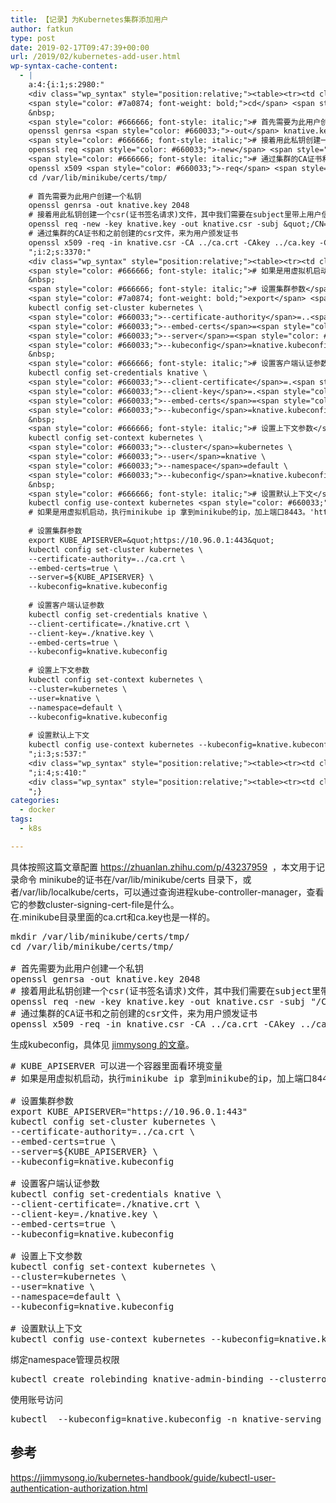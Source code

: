 ```yaml
---
title: 【记录】为Kubernetes集群添加用户
author: fatkun
type: post
date: 2019-02-17T09:47:39+00:00
url: /2019/02/kubernetes-add-user.html
wp-syntax-cache-content:
  - |
    a:4:{i:1;s:2980:"
    <div class="wp_syntax" style="position:relative;"><table><tr><td class="code"><pre class="bash" style="font-family:monospace;"><span style="color: #c20cb9; font-weight: bold;">mkdir</span> <span style="color: #000000; font-weight: bold;">/</span>var<span style="color: #000000; font-weight: bold;">/</span>lib<span style="color: #000000; font-weight: bold;">/</span>minikube<span style="color: #000000; font-weight: bold;">/</span>certs<span style="color: #000000; font-weight: bold;">/</span>tmp<span style="color: #000000; font-weight: bold;">/</span>
    <span style="color: #7a0874; font-weight: bold;">cd</span> <span style="color: #000000; font-weight: bold;">/</span>var<span style="color: #000000; font-weight: bold;">/</span>lib<span style="color: #000000; font-weight: bold;">/</span>minikube<span style="color: #000000; font-weight: bold;">/</span>certs<span style="color: #000000; font-weight: bold;">/</span>tmp<span style="color: #000000; font-weight: bold;">/</span>
    &nbsp;
    <span style="color: #666666; font-style: italic;"># 首先需要为此用户创建一个私钥</span>
    openssl genrsa <span style="color: #660033;">-out</span> knative.key <span style="color: #000000;">2048</span>
    <span style="color: #666666; font-style: italic;"># 接着用此私钥创建一个csr(证书签名请求)文件，其中我们需要在subject里带上用户信息(CN为用户名，O为用户组)</span>
    openssl req <span style="color: #660033;">-new</span> <span style="color: #660033;">-key</span> knative.key <span style="color: #660033;">-out</span> knative.csr <span style="color: #660033;">-subj</span> <span style="color: #ff0000;">&quot;/CN=knative/O=MGM&quot;</span>
    <span style="color: #666666; font-style: italic;"># 通过集群的CA证书和之前创建的csr文件，来为用户颁发证书</span>
    openssl x509 <span style="color: #660033;">-req</span> <span style="color: #660033;">-in</span> knative.csr <span style="color: #660033;">-CA</span> ..<span style="color: #000000; font-weight: bold;">/</span>ca.crt <span style="color: #660033;">-CAkey</span> ..<span style="color: #000000; font-weight: bold;">/</span>ca.key <span style="color: #660033;">-CAcreateserial</span> <span style="color: #660033;">-out</span> knative.crt <span style="color: #660033;">-days</span> <span style="color: #000000;">365</span></pre></td></tr></table><p class="theCode" style="display:none;">mkdir /var/lib/minikube/certs/tmp/
    cd /var/lib/minikube/certs/tmp/
    
    # 首先需要为此用户创建一个私钥
    openssl genrsa -out knative.key 2048
    # 接着用此私钥创建一个csr(证书签名请求)文件，其中我们需要在subject里带上用户信息(CN为用户名，O为用户组)
    openssl req -new -key knative.key -out knative.csr -subj &quot;/CN=knative/O=MGM&quot;
    # 通过集群的CA证书和之前创建的csr文件，来为用户颁发证书
    openssl x509 -req -in knative.csr -CA ../ca.crt -CAkey ../ca.key -CAcreateserial -out knative.crt -days 365</p></div>
    ";i:2;s:3370:"
    <div class="wp_syntax" style="position:relative;"><table><tr><td class="code"><pre class="bash" style="font-family:monospace;"><span style="color: #666666; font-style: italic;"># KUBE_APISERVER 可以进一个容器里面看环境变量</span>
    <span style="color: #666666; font-style: italic;"># 如果是用虚拟机启动，执行minikube ip 拿到minikube的ip，加上端口8443。'https://192.168.39.23:8443'，这个地址也可以从.kube/config里的server配置得到</span>
    &nbsp;
    <span style="color: #666666; font-style: italic;"># 设置集群参数</span>
    <span style="color: #7a0874; font-weight: bold;">export</span> <span style="color: #007800;">KUBE_APISERVER</span>=<span style="color: #ff0000;">&quot;https://10.96.0.1:443&quot;</span>
    kubectl config set-cluster kubernetes \
    <span style="color: #660033;">--certificate-authority</span>=..<span style="color: #000000; font-weight: bold;">/</span>ca.crt \
    <span style="color: #660033;">--embed-certs</span>=<span style="color: #c20cb9; font-weight: bold;">true</span> \
    <span style="color: #660033;">--server</span>=<span style="color: #800000;">${KUBE_APISERVER}</span> \
    <span style="color: #660033;">--kubeconfig</span>=knative.kubeconfig
    &nbsp;
    <span style="color: #666666; font-style: italic;"># 设置客户端认证参数</span>
    kubectl config set-credentials knative \
    <span style="color: #660033;">--client-certificate</span>=.<span style="color: #000000; font-weight: bold;">/</span>knative.crt \
    <span style="color: #660033;">--client-key</span>=.<span style="color: #000000; font-weight: bold;">/</span>knative.key \
    <span style="color: #660033;">--embed-certs</span>=<span style="color: #c20cb9; font-weight: bold;">true</span> \
    <span style="color: #660033;">--kubeconfig</span>=knative.kubeconfig
    &nbsp;
    <span style="color: #666666; font-style: italic;"># 设置上下文参数</span>
    kubectl config set-context kubernetes \
    <span style="color: #660033;">--cluster</span>=kubernetes \
    <span style="color: #660033;">--user</span>=knative \
    <span style="color: #660033;">--namespace</span>=default \
    <span style="color: #660033;">--kubeconfig</span>=knative.kubeconfig
    &nbsp;
    <span style="color: #666666; font-style: italic;"># 设置默认上下文</span>
    kubectl config use-context kubernetes <span style="color: #660033;">--kubeconfig</span>=knative.kubeconfig</pre></td></tr></table><p class="theCode" style="display:none;"># KUBE_APISERVER 可以进一个容器里面看环境变量
    # 如果是用虚拟机启动，执行minikube ip 拿到minikube的ip，加上端口8443。'https://192.168.39.23:8443'，这个地址也可以从.kube/config里的server配置得到
    
    # 设置集群参数
    export KUBE_APISERVER=&quot;https://10.96.0.1:443&quot;
    kubectl config set-cluster kubernetes \
    --certificate-authority=../ca.crt \
    --embed-certs=true \
    --server=${KUBE_APISERVER} \
    --kubeconfig=knative.kubeconfig
    
    # 设置客户端认证参数
    kubectl config set-credentials knative \
    --client-certificate=./knative.crt \
    --client-key=./knative.key \
    --embed-certs=true \
    --kubeconfig=knative.kubeconfig
    
    # 设置上下文参数
    kubectl config set-context kubernetes \
    --cluster=kubernetes \
    --user=knative \
    --namespace=default \
    --kubeconfig=knative.kubeconfig
    
    # 设置默认上下文
    kubectl config use-context kubernetes --kubeconfig=knative.kubeconfig</p></div>
    ";i:3;s:537:"
    <div class="wp_syntax" style="position:relative;"><table><tr><td class="code"><pre class="bash" style="font-family:monospace;">kubectl create rolebinding knative-admin-binding <span style="color: #660033;">--clusterrole</span>=admin <span style="color: #660033;">--user</span>=knative <span style="color: #660033;">--namespace</span>=knative-serving</pre></td></tr></table><p class="theCode" style="display:none;">kubectl create rolebinding knative-admin-binding --clusterrole=admin --user=knative --namespace=knative-serving</p></div>
    ";i:4;s:410:"
    <div class="wp_syntax" style="position:relative;"><table><tr><td class="code"><pre class="bash" style="font-family:monospace;">kubectl  <span style="color: #660033;">--kubeconfig</span>=knative.kubeconfig <span style="color: #660033;">-n</span> knative-serving get po</pre></td></tr></table><p class="theCode" style="display:none;">kubectl  --kubeconfig=knative.kubeconfig -n knative-serving get po</p></div>
    ";}
categories:
  - docker
tags:
  - k8s

---
```

具体按照这篇文章配置 <https://zhuanlan.zhihu.com/p/43237959>  ，本文用于记录命令
minikube的证书在/var/lib/minikube/certs 目录下，或者/var/lib/localkube/certs，可以通过查询进程kube-controller-manager，查看它的参数cluster-signing-cert-file是什么。  
在.minikube目录里面的ca.crt和ca.key也是一样的。
<pre lang="bash" escaped="true">mkdir /var/lib/minikube/certs/tmp/
cd /var/lib/minikube/certs/tmp/

# 首先需要为此用户创建一个私钥
openssl genrsa -out knative.key 2048
# 接着用此私钥创建一个csr(证书签名请求)文件，其中我们需要在subject里带上用户信息(CN为用户名，O为用户组)
openssl req -new -key knative.key -out knative.csr -subj "/CN=knative/O=MGM"
# 通过集群的CA证书和之前创建的csr文件，来为用户颁发证书
openssl x509 -req -in knative.csr -CA ../ca.crt -CAkey ../ca.key -CAcreateserial -out knative.crt -days 365
</pre>
生成kubeconfig，具体见 [jimmysong 的文章][1]。
<pre lang="bash" escaped="true"># KUBE_APISERVER 可以进一个容器里面看环境变量
# 如果是用虚拟机启动，执行minikube ip 拿到minikube的ip，加上端口8443。'https://192.168.39.23:8443'，这个地址也可以从.kube/config里的server配置得到

# 设置集群参数
export KUBE_APISERVER="https://10.96.0.1:443"
kubectl config set-cluster kubernetes \
--certificate-authority=../ca.crt \
--embed-certs=true \
--server=${KUBE_APISERVER} \
--kubeconfig=knative.kubeconfig

# 设置客户端认证参数
kubectl config set-credentials knative \
--client-certificate=./knative.crt \
--client-key=./knative.key \
--embed-certs=true \
--kubeconfig=knative.kubeconfig

# 设置上下文参数
kubectl config set-context kubernetes \
--cluster=kubernetes \
--user=knative \
--namespace=default \
--kubeconfig=knative.kubeconfig

# 设置默认上下文
kubectl config use-context kubernetes --kubeconfig=knative.kubeconfig
</pre>
绑定namespace管理员权限
<pre lang="bash" escaped="true">kubectl create rolebinding knative-admin-binding --clusterrole=admin --user=knative --namespace=knative-serving</pre>
使用账号访问
<pre lang="bash" escaped="true">kubectl  --kubeconfig=knative.kubeconfig -n knative-serving get po</pre>
## 参考

<https://jimmysong.io/kubernetes-handbook/guide/kubectl-user-authentication-authorization.html>

 [1]: https://jimmysong.io/kubernetes-handbook/guide/kubectl-user-authentication-authorization.html